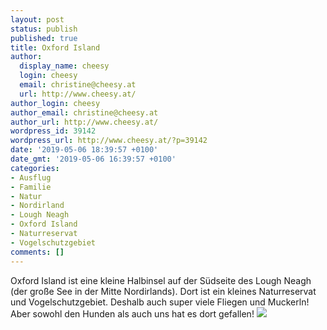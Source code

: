 ```yaml
---
layout: post
status: publish
published: true
title: Oxford Island
author:
  display_name: cheesy
  login: cheesy
  email: christine@cheesy.at
  url: http://www.cheesy.at/
author_login: cheesy
author_email: christine@cheesy.at
author_url: http://www.cheesy.at/
wordpress_id: 39142
wordpress_url: http://www.cheesy.at/?p=39142
date: '2019-05-06 18:39:57 +0100'
date_gmt: '2019-05-06 16:39:57 +0100'
categories:
- Ausflug
- Familie
- Natur
- Nordirland
- Lough Neagh
- Oxford Island
- Naturreservat
- Vogelschutzgebiet
comments: []
---
```

Oxford Island ist eine kleine Halbinsel auf der Südseite des Lough Neagh (der große See in der Mitte Nordirlands). Dort ist ein kleines Naturreservat und Vogelschutzgebiet. Deshalb auch super viele Fliegen und Muckerln!
Aber sowohl den Hunden als auch uns hat es dort gefallen!
[![](http://www.cheesy.at/wp-content/uploads/Oxford-Island-8.jpg)](http://www.cheesy.at/fotos/ausfluege/oxford-island/)

